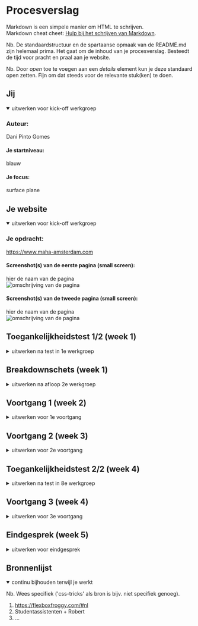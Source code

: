 # Procesverslag
Markdown is een simpele manier om HTML te schrijven.  
Markdown cheat cheet: [Hulp bij het schrijven van Markdown](https://github.com/adam-p/markdown-here/wiki/Markdown-Cheatsheet).

Nb. De standaardstructuur en de spartaanse opmaak van de README.md zijn helemaal prima. Het gaat om de inhoud van je procesverslag. Besteedt de tijd voor pracht en praal aan je website.

Nb. Door *open* toe te voegen aan een *details* element kun je deze standaard open zetten. Fijn om dat steeds voor de relevante stuk(ken) te doen.



## Jij

<details open>
  <summary>uitwerken voor kick-off werkgroep</summary>

  ### Auteur:
  Dani Pinto Gomes

  #### Je startniveau:
  blauw

  #### Je focus:
  surface plane
 
</details>


## Je website

<details open>
  <summary>uitwerken voor kick-off werkgroep</summary>

  ### Je opdracht:
  https://www.maha-amsterdam.com

  #### Screenshot(s) van de eerste pagina (small screen): 
  hier de naam van de pagina  
  <img src="readme-images/maha.home.jpg" width="375px" alt="omschrijving van de pagina">

  #### Screenshot(s) van de tweede pagina (small screen):
  hier de naam van de pagina  
  <img src="readme-images/maha.product.jpg" width="375px" alt="omschrijving van de pagina">
 
</details>



## Toegankelijkheidstest 1/2 (week 1)

<details>
  <summary>uitwerken na test in 1e werkgroep</summary>

  ### Bevindingen
  Over het algemeen optimaal contrast zwarte tekst - witte achtergrond. Niet veel kleurgebruik.
  In enkele gevallen valt zwarte tekst over donkere afbeeldingen en is het moeilijk te lezen.

  #### Screenreader
Geeft geen informatie met mouseover.

  #### Muis en Toetsenbord 
Tab: van zoekbalk meteen naar de footer met nieuwsbrief inschrijven. Site is niet te gebruiken zonder de muis.


  #### Motoriek (shocks, elastiekjes)
  Knoppen zijn redelijk tot groot en navigeren gaat goed met een slechte motoriek.


  #### Visueel (brillen, contrast, kleurenblind, dark/light). 
Bril met witte vlekken maakt lezen lastiger, maar lukt wel met focus. Teksten nogal klein en dun.
Gele bril maakt kleuren van artikelen anders, maar dit zijn nou eenmaal de kleuren die de artikelen hebben.

</details>



## Breakdownschets (week 1)

<details>
  <summary>uitwerken na afloop 2e werkgroep</summary>

  ### de hele pagina: 
  <img src="readme-images/breakdown.jpg" width="375px" alt="breakdown van de hele pagina">

</details>



## Voortgang 1 (week 2)

<details>
  <summary>uitwerken voor 1e voortgang</summary>

  ### Stand van zaken
  Vraagtekens bij responsive, pagina images width in px meegegeven. Flexbox in de header ging goed. 
  Vraagtekens over positioneren vier afbeeldingen.
  <img src="readme-images/screen1.jpg" width="375px" alt="screenshot">
  position sticky werkt niet?


  ### Verslag van meeting
  hier na afloop snel de uitkomsten van de meeting vastleggen

  - classes vervangen door nth: first of type
  - oplossing position sticky: top: 0;

</details>




## Voortgang 2 (week 3)

<details>
  <summary>uitwerken voor 2e voortgang</summary>

  ### Stand van zaken
  Vier afbeeldingen zo netjes mogelijk positioneren?


  ### Verslag van meeting

  - hamburger menu in button plaatsen, was gewoon een image.
  - Vier afbeeldingen GRID gebruiken met li's erin.
  - Afbeeldingen geen px width meegeven, maar 100%!

</details>





## Toegankelijkheidstest 2/2 (week 4)

<details>
  <summary>uitwerken na test in 8e werkgroep</summary>

  ### Bevindingen
  Tekst eerste artikel veel fijner te lezen dan op de oorspronkeljjke website.
  Met tab (productpagina) goed te gebruiken. 

   <img src="readme-images/screen.maha" width="375px" alt="oorspronkelijke pagina">
   <img src="readme-images/screen.nieuw" width="375px" alt="verbeterde pagina">

  #### Screenreader

  #### Muis en Toetsenbord 

  #### Motoriek (shocks, elastiekjes)

  #### Visueel (brillen, contrast, kleurenblind, dark/light). 
Tekst eerste artikel veel fijner te lezen dan op de oorspronkeljjke website.

   <img src="readme-images/screen.maha" width="375px" alt="oorspronkelijke pagina">
   <img src="readme-images/screen.nieuw" width="375px" alt="verbeterde pagina">


</details>





## Voortgang 3 (week 4)

<details>
  <summary>uitwerken voor 3e voortgang</summary>

  ### Stand van zaken
  Helaas ziek en afwezig. Hamburger menu lukt nog niet, aankomende week hulp van CMD student.


  ### Verslag van meeting
  hier na afloop snel de uitkomsten van de meeting vastleggen

  - Ziek met koorts op bed

</details>





## Eindgesprek (week 5)

<details>
  <summary>uitwerken voor eindgesprek</summary>

  ### Je uitkomst - karakteristiek screenshots:
  <img src="readme-images/result1.jpg" width="375px" alt="uitomst opdracht 1">
  <img src="readme-images/result2.jpg" width="375px" alt="uitomst opdracht">


  ### Dit ging goed/Heb ik geleerd: 
  - Een nieuwe manier van aanroepen (nth-of-type)
  - Een font downloaden en toepassen
  - Stilstaan bij verschillende (beperkte) gebruikers
  - Hamburger menu maken
  - Carousel maken
  - Enz...


  ### Dit was lastig/Is niet gelukt:
  De footer is helaas niet interactief en klapt niet uit.
  Ik had ook graag meerdere animaties toe willen voegen, maar ik heb persoonlijk toch grote stappen gemaakt.

  <img src="readme-images/footer" width="375px" alt="footer">
</details>





## Bronnenlijst

<details open>
  <summary>continu bijhouden terwijl je werkt</summary>

  Nb. Wees specifiek ('css-tricks' als bron is bijv. niet specifiek genoeg).

  1. https://flexboxfroggy.com/#nl
  2. Studentassistenten + Robert
  3. ...

</details>